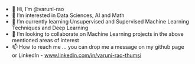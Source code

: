 - 👋 Hi, I’m @varuni-rao
- 👀 I’m interested in Data Sciences, AI and Math
- 🌱 I’m currently learning Unsupervised and Supervised Machine Learning Techniques and Deep Learning
- 💞️ I’m looking to collaborate on Machine Learning projects in the above mentioned areas of interest
- 📫 How to reach me ... you can drop me a message on my github page or LinkedIn - www.linkedin.com/in/varuni-rao-thumsi

<!---
varuni-rao/varuni-rao is a ✨ special ✨ repository because its `README.md` (this file) appears on your GitHub profile.
You can click the Preview link to take a look at your changes.
--->

